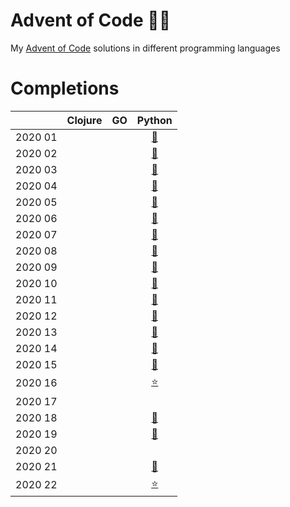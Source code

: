 # Advent of Code 🎄✨

My [Advent of Code](https://adventofcode.com) solutions in different programming languages

# Completions

|         | Clojure | GO | Python                                 |
|---------|:-------:|:--:|:--------------------------------------:|
| 2020 01 |         |    | [🌟](./python/year2020/day1/day1.py)   |
| 2020 02 |         |    | [🌟](./python/year2020/day2/day2.py)   |
| 2020 03 |         |    | [🌟](./python/year2020/day3/day3.py)   |
| 2020 04 |         |    | [🌟](./python/year2020/day4/day4.py)   |
| 2020 05 |         |    | [🌟](./python/year2020/day5/day5.py)   |
| 2020 06 |         |    | [🌟](./python/year2020/day6/day6.py)   |
| 2020 07 |         |    | [🌟](./python/year2020/day7/day7.py)   |
| 2020 08 |         |    | [🌟](./python/year2020/day8/day8.py)   |
| 2020 09 |         |    | [🌟](./python/year2020/day9/day9.py)   |
| 2020 10 |         |    | [🌟](./python/year2020/day10/day10.py) |
| 2020 11 |         |    | [🌟](./python/year2020/day11/day11.py) |
| 2020 12 |         |    | [🌟](./python/year2020/day12/day12.py) |
| 2020 13 |         |    | [🌟](./python/year2020/day13/day13.py) |
| 2020 14 |         |    | [🌟](./python/year2020/day14/day14.py) |
| 2020 15 |         |    | [🌟](./python/year2020/day15/day15.py) |
| 2020 16 |         |    | [⭐](./python/year2020/day16/day16.py) |
| 2020 17 |         |    |                                        |
| 2020 18 |         |    | [🌟](./python/year2020/day18/day18.py) |
| 2020 19 |         |    | [🌟](./python/year2020/day19/day19.py) |
| 2020 20 |         |    |                                        |
| 2020 21 |         |    | [🌟](./python/year2020/day21/day21.py) |
| 2020 22 |         |    | [⭐](./python/year2020/day22/day22.py) |
